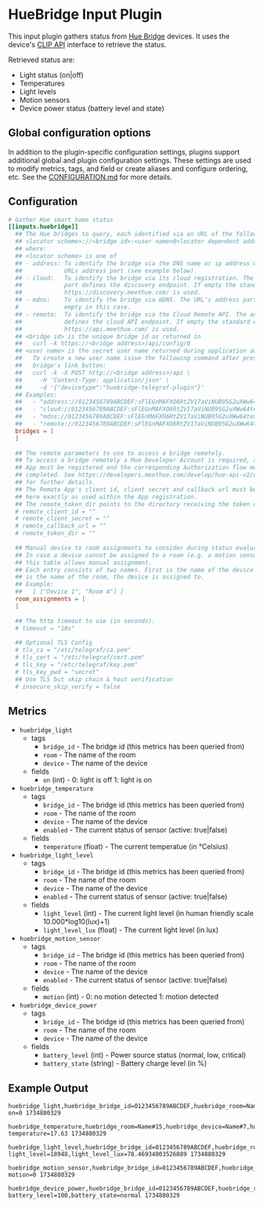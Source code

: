 # HueBridge Input Plugin

This input plugin gathers status from [Hue Bridge][1] devices.
It uses the device's [CLIP API][2] interface to retrieve the status.

[1]: https://www.philips-hue.com/
[2]: https://developers.meethue.com/develop/hue-api-v2/

Retrieved status are:

- Light status (on|off)
- Temperatures
- Light levels
- Motion sensors
- Device power status (battery level and state)

## Global configuration options <!-- @/docs/includes/plugin_config.md -->

In addition to the plugin-specific configuration settings, plugins support
additional global and plugin configuration settings. These settings are used to
modify metrics, tags, and field or create aliases and configure ordering, etc.
See the [CONFIGURATION.md][CONFIGURATION.md] for more details.

[CONFIGURATION.md]: ../../../docs/CONFIGURATION.md#plugins

## Configuration

```toml @sample.conf
# Gather Hue smart home status
[[inputs.huebridge]]
  ## The Hue bridges to query, each identified via an URL of the following form:
  ## <locator scheme>://<bridge id>:<user name>@<locator dependent address>/
  ## where:
  ## <locator scheme> is one of
  ## - address: To identify the bridge via the DNS name or ip address within the
  ##            URLs address part (see example below).
  ## - cloud:   To identify the bridge via its cloud registration. The address
  ##            part defines the discovery endpoint. If empty the standard endpoint
  ##            https://discovery.meethue.com/ is used.
  ## - mdns:    To identify the bridge via mDNS. The URL's address part is always
  #             empty in this case.
  ## - remote:  To identify the bridge via the Cloud Remote API. The address part
  ##            defines the cloud API endpoint. If empty the standard endpoint
  ##            https://api.meethue.com/ is used.
  ## <bridge id> is the unique bridge id as returned in
  ##   curl -k https://<bridge address>/api/config/0
  ## <user name> is the secret user name returned during application authentication.
  ##   To create a new user name issue the following command after pressing the
  ##   bridge's link button:
  ##   curl -k -X POST http://<bridge address>/api \
  ##     -H 'Content-Type: application/json' \
  ##     -d '{"devicetype":"huebridge-telegraf-plugin"}'
  ## Examples:
  ##   - "address://0123456789ABCDEF:sFlEGnMAFXO6RtZV17aViNUB95G2uXWw64texDzD@mybridge/"
  ##   - "cloud://0123456789ABCDEF:sFlEGnMAFXO6RtZV17aViNUB95G2uXWw64texDzD@/"
  ##   - "mdns://0123456789ABCDEF:sFlEGnMAFXO6RtZV17aViNUB95G2uXWw64texDzD@/"
  ##   - "remote://0123456789ABCDEF:sFlEGnMAFXO6RtZV17aViNUB95G2uXWw64texDzD@/"
  bridges = [
  ]
  
  ## The remote parameters to use to access a bridge remotely.
  ## To access a bridge remotely a Hue Developer Account is required, a Remote
  ## App must be registered and the corresponding Authorization flow must be
  ## completed. See https://developers.meethue.com/develop/hue-api-v2/cloud2cloud-getting-started/
  ## for further details.
  ## The Remote App's client id, client secret and callback url must be entered
  ## here exactly as used within the App registration.
  ## The remote_token_dir points to the directory receiving the token data.
  # remote_client_id = ""
  # remote_client_secret = ""
  # remote_callback_url = ""
  # remote_token_dir = ""
  
  ## Manual device to room assignments to consider during status evaluation.
  ## In case a device cannot be assigned to a room (e.g. a motion sensor),
  ## this table allows manual assignment.
  ## Each entry consists of two names. First is the name of the device and 2nd
  ## is the name of the room, the device is assigned to.
  ## Example:
  ##   [ ["Device 1", "Room A"] ]
  room_assignments = [
  ]
  
  ## The http timeout to use (in seconds).
  # timeout = "10s"
  
  ## Optional TLS Config
  # tls_ca = "/etc/telegraf/ca.pem"
  # tls_cert = "/etc/telegraf/cert.pem"
  # tls_key = "/etc/telegraf/key.pem"
  # tls_key_pwd = "secret"
  ## Use TLS but skip chain & host verification
  # insecure_skip_verify = false
```

## Metrics

- `huebridge_light`
  - tags
    - `bridge_id` - The bridge id (this metrics has been queried from)
    - `room` - The name of the room
    - `device` - The name of the device
  - fields
    - `on` (int) - 0: light is off 1: light is on
- `huebridge_temperature`
  - tags
    - `bridge_id` - The bridge id (this metrics has been queried from)
    - `room` - The name of the room
    - `device` - The name of the device
    - `enabled` - The current status of sensor (active: true|false)
  - fields
    - `temperature` (float) - The current temperatue (in °Celsius)
- `huebridge_light_level`
  - tags
    - `bridge_id` - The bridge id (this metrics has been queried from)
    - `room` - The name of the room
    - `device` - The name of the device
    - `enabled` - The current status of sensor (active: true|false)
  - fields
    - `light_level` (int) - The current light level (in human friendly scale 10.000*log10(lux)+1)
    - `light_level_lux` (float) - The current light level (in lux)
- `huebridge_motion_sensor`
  - tags
    - `bridge_id` - The bridge id (this metrics has been queried from)
    - `room` - The name of the room
    - `device` - The name of the device
    - `enabled` - The current status of sensor (active: true|false)
  - fields
    - `motion` (int) - 0: no motion detected 1: motion detected
- `huebridge_device_power`
  - tags
    - `bridge_id` - The bridge id (this metrics has been queried from)
    - `room` - The name of the room
    - `device` - The name of the device
  - fields
    - `battery_level` (int) - Power source status (normal, low, critical)
    - `battery_state` (string) - Battery charge level (in %)

## Example Output

<!-- markdownlint-disable MD013 -->

```text
huebridge_light,huebridge_bridge_id=0123456789ABCDEF,huebridge_room=Name#15,huebridge_device=Name#3 on=0 1734880329

huebridge_temperature,huebridge_room=Name#15,huebridge_device=Name#7,huebridge_device_enabled=true,huebridge_bridge_id=0123456789ABCDEF temperature=17.63 1734880329

huebridge_light_level,huebridge_bridge_id=0123456789ABCDEF,huebridge_room=Name#15,huebridge_device=Name#7,huebridge_device_enabled=true light_level=18948,light_level_lux=78.46934003526889 1734880329

huebridge_motion_sensor,huebridge_bridge_id=0123456789ABCDEF,huebridge_room=Name#15,huebridge_device=Name#7,huebridge_device_enabled=true motion=0 1734880329

huebridge_device_power,huebridge_bridge_id=0123456789ABCDEF,huebridge_room=Name#15,huebridge_device=Name#7 battery_level=100,battery_state=normal 1734880329
```

<!-- markdownlint-enable MD013 -->
